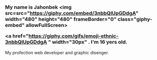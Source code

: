 ### My name is Jahonbek <img src=src="https://giphy.com/embed/3nbbQlUpGDdgA" width="480" height="480" frameBorder="0" class="giphy-embed" allowFullScreen></iframe><p><a href="https://giphy.com/gifs/emoji-ethnic-3nbbQlUpGDdgA " width="30px" . I'm 16 yers old.
My profection web developer and graphic disenger.

